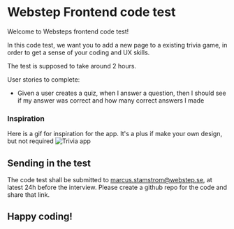 # Webstep Frontend code test

Welcome to Websteps frontend code test!

In this code test, we want you to add a new page to a existing trivia game, in order to get a sense of your coding and UX skills.

The test is supposed to take around 2 hours.

User stories to complete:

- Given a user creates a quiz, when I answer a question, then I should see if my answer was correct and how many correct answers I made

### Inspiration

Here is a gif for inspiration for the app. It's a plus if make your own design, but not required
![Trivia app](https://user-images.githubusercontent.com/6728401/156407576-55991df2-89a0-4bbd-9a53-3d78826cc143.gif)

## Sending in the test

The code test shall be submitted to marcus.stamstrom@webstep.se, at latest 24h before the interview. Please create a github repo for the code and share that link.

## Happy coding!
